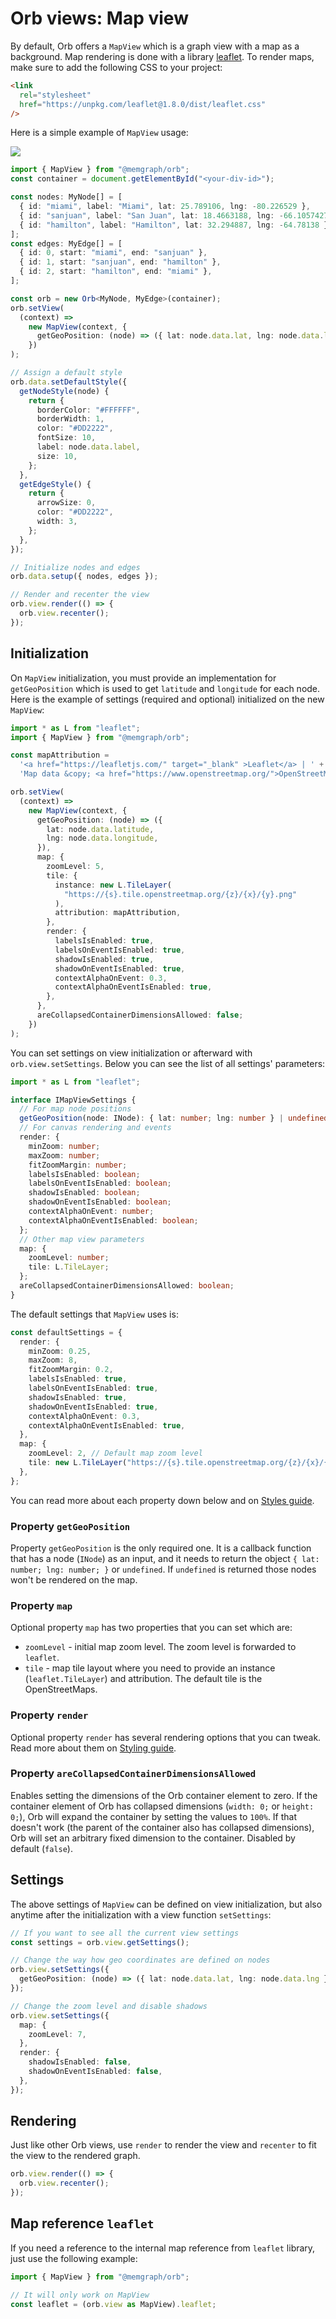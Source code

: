 # Orb views: Map view

By default, Orb offers a `MapView` which is a graph view with a map as a background. Map rendering is
done with a library [leaflet](https://leafletjs.com/). To render maps, make sure to add the
following CSS to your project:

```html
<link
  rel="stylesheet"
  href="https://unpkg.com/leaflet@1.8.0/dist/leaflet.css"
/>
```

Here is a simple example of `MapView` usage:

![](./assets/view-map-example.png)

```typescript
import { MapView } from "@memgraph/orb";
const container = document.getElementById("<your-div-id>");

const nodes: MyNode[] = [
  { id: "miami", label: "Miami", lat: 25.789106, lng: -80.226529 },
  { id: "sanjuan", label: "San Juan", lat: 18.4663188, lng: -66.1057427 },
  { id: "hamilton", label: "Hamilton", lat: 32.294887, lng: -64.78138 },
];
const edges: MyEdge[] = [
  { id: 0, start: "miami", end: "sanjuan" },
  { id: 1, start: "sanjuan", end: "hamilton" },
  { id: 2, start: "hamilton", end: "miami" },
];

const orb = new Orb<MyNode, MyEdge>(container);
orb.setView(
  (context) =>
    new MapView(context, {
      getGeoPosition: (node) => ({ lat: node.data.lat, lng: node.data.lng }),
    })
);

// Assign a default style
orb.data.setDefaultStyle({
  getNodeStyle(node) {
    return {
      borderColor: "#FFFFFF",
      borderWidth: 1,
      color: "#DD2222",
      fontSize: 10,
      label: node.data.label,
      size: 10,
    };
  },
  getEdgeStyle() {
    return {
      arrowSize: 0,
      color: "#DD2222",
      width: 3,
    };
  },
});

// Initialize nodes and edges
orb.data.setup({ nodes, edges });

// Render and recenter the view
orb.view.render(() => {
  orb.view.recenter();
});
```

## Initialization

On `MapView` initialization, you must provide an implementation for `getGeoPosition` which is used
to get `latitude` and `longitude` for each node. Here is the example of settings (required and optional)
initialized on the new `MapView`:

```typescript
import * as L from "leaflet";
import { MapView } from "@memgraph/orb";

const mapAttribution =
  '<a href="https://leafletjs.com/" target="_blank" >Leaflet</a> | ' +
  'Map data &copy; <a href="https://www.openstreetmap.org/">OpenStreetMap</a> contributors';

orb.setView(
  (context) =>
    new MapView(context, {
      getGeoPosition: (node) => ({
        lat: node.data.latitude,
        lng: node.data.longitude,
      }),
      map: {
        zoomLevel: 5,
        tile: {
          instance: new L.TileLayer(
            "https://{s}.tile.openstreetmap.org/{z}/{x}/{y}.png"
          ),
          attribution: mapAttribution,
        },
        render: {
          labelsIsEnabled: true,
          labelsOnEventIsEnabled: true,
          shadowIsEnabled: true,
          shadowOnEventIsEnabled: true,
          contextAlphaOnEvent: 0.3,
          contextAlphaOnEventIsEnabled: true,
        },
      },
      areCollapsedContainerDimensionsAllowed: false;
    })
);
```

You can set settings on view initialization or afterward with `orb.view.setSettings`. Below
you can see the list of all settings' parameters:

```typescript
import * as L from "leaflet";

interface IMapViewSettings {
  // For map node positions
  getGeoPosition(node: INode): { lat: number; lng: number } | undefined;
  // For canvas rendering and events
  render: {
    minZoom: number;
    maxZoom: number;
    fitZoomMargin: number;
    labelsIsEnabled: boolean;
    labelsOnEventIsEnabled: boolean;
    shadowIsEnabled: boolean;
    shadowOnEventIsEnabled: boolean;
    contextAlphaOnEvent: number;
    contextAlphaOnEventIsEnabled: boolean;
  };
  // Other map view parameters
  map: {
    zoomLevel: number;
    tile: L.TileLayer;
  };
  areCollapsedContainerDimensionsAllowed: boolean;
}
```

The default settings that `MapView` uses is:

```typescript
const defaultSettings = {
  render: {
    minZoom: 0.25,
    maxZoom: 8,
    fitZoomMargin: 0.2,
    labelsIsEnabled: true,
    labelsOnEventIsEnabled: true,
    shadowIsEnabled: true,
    shadowOnEventIsEnabled: true,
    contextAlphaOnEvent: 0.3,
    contextAlphaOnEventIsEnabled: true,
  },
  map: {
    zoomLevel: 2, // Default map zoom level
    tile: new L.TileLayer("https://{s}.tile.openstreetmap.org/{z}/{x}/{y}.png"), // OpenStreetMaps
  },
};
```

You can read more about each property down below and on [Styles guide](./styles.md).

### Property `getGeoPosition`

Property `getGeoPosition` is the only required one. It is a callback function that has a node (`INode`)
as an input, and it needs to return the object `{ lat: number; lng: number; }` or `undefined`. If
`undefined` is returned those nodes won't be rendered on the map.

### Property `map`

Optional property `map` has two properties that you can set which are:

- `zoomLevel` - initial map zoom level. The zoom level is forwarded to `leaflet`.
- `tile` - map tile layout where you need to provide an instance (`leaflet.TileLayer`) and attribution.
  The default tile is the OpenStreetMaps.

### Property `render`

Optional property `render` has several rendering options that you can tweak. Read more about them
on [Styling guide](./styles.md).

### Property `areCollapsedContainerDimensionsAllowed`

Enables setting the dimensions of the Orb container element to zero.
If the container element of Orb has collapsed dimensions (`width: 0;` or `height: 0;`),
Orb will expand the container by setting the values to `100%`.
If that doesn't work (the parent of the container also has collapsed dimensions),
Orb will set an arbitrary fixed dimension to the container.
Disabled by default (`false`).

## Settings

The above settings of `MapView` can be defined on view initialization, but also anytime after the
initialization with a view function `setSettings`:

```typescript
// If you want to see all the current view settings
const settings = orb.view.getSettings();

// Change the way how geo coordinates are defined on nodes
orb.view.setSettings({
  getGeoPosition: (node) => ({ lat: node.data.lat, lng: node.data.lng }),
});

// Change the zoom level and disable shadows
orb.view.setSettings({
  map: {
    zoomLevel: 7,
  },
  render: {
    shadowIsEnabled: false,
    shadowOnEventIsEnabled: false,
  },
});
```

## Rendering

Just like other Orb views, use `render` to render the view and `recenter` to fit the view to
the rendered graph.

```typescript
orb.view.render(() => {
  orb.view.recenter();
});
```

## Map reference `leaflet`

If you need a reference to the internal map reference from `leaflet` library, just use the
following example:

```typescript
import { MapView } from "@memgraph/orb";

// It will only work on MapView
const leaflet = (orb.view as MapView).leaflet;
```
